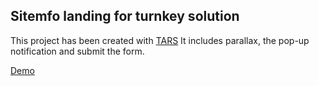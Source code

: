 ## Sitemfo landing for turnkey solution

This project has been created with [TARS](https://github.com/tars/tars)
It includes parallax, the pop-up notification and submit the form.

[Demo](http://kaseo.ru/makeup/turnkey_solution/complete/)